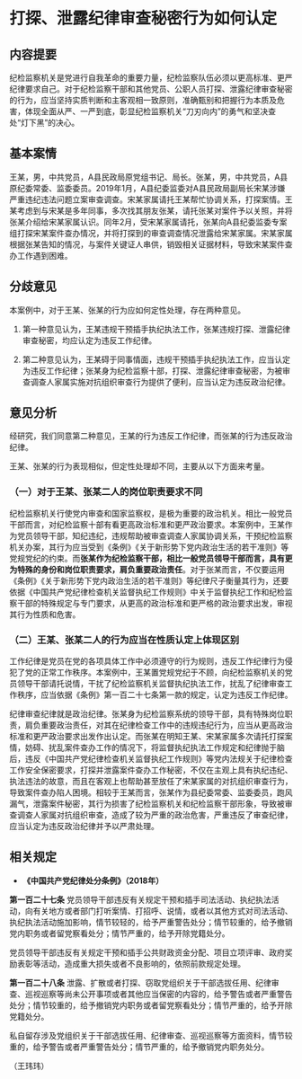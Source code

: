 # 打探、泄露纪律审查秘密行为如何认定

## 内容提要

纪检监察机关是党进行自我革命的重要力量，纪检监察队伍必须以更高标准、更严纪律要求自己。对于纪检监察干部和其他党员、公职人员打探、泄露纪律审查秘密的行为，应当坚持实质判断和主客观相一致原则，准确甄别和把握行为本质及危害，体现全面从严、一严到底，彰显纪检监察机关“刀刃向内”的勇气和坚决查处“灯下黑”的决心。

## 基本案情

王某，男，中共党员，A县民政局原党组书记、局长。张某，男，中共党员，A县原纪委常委、监委委员。2019年1月，A县纪委监委对A县民政局副局长宋某涉嫌严重违纪违法问题立案审查调查。宋某家属请托王某帮忙协调关系，打探案情。王某考虑到与宋某是多年同事，多次找其朋友张某，请托张某对案件予以关照，并将张某介绍给宋某家属认识。同年2月，受宋某家属请托，张某向A县纪委监委专案组打探宋某案件查办情况，并将打探到的审查调查情况泄露给宋某家属。宋某家属根据张某告知的情况，与案件关键证人串供，销毁相关证据材料，导致宋某案件查办工作遇到困难。

## 分歧意见

本案例中，对于王某、张某的行为应如何定性处理，存在两种意见。

1. 第一种意见认为，王某违规干预插手执纪执法工作，张某违规打探、泄露纪律审查秘密，均应认定为违反工作纪律。

2. 第二种意见认为，王某碍于同事情面，违规干预插手执纪执法工作，应当认定为违反工作纪律；张某身为纪检监察十部，打探、泄露纪律审查秘密，为被审查调查人家属实施对抗组织审查行为提供了便利，应当认定为违反政治纪律。

## 意见分析

经研究，我们同意第二种意见，王某的行为违反工作纪律，而张某的行为违反政治纪律。

王某、张某的行为表现相似，但定性处理却不同，主要从以下方面来考量。

### （一）对于王某、张某二人的岗位职责要求不同

纪检监察机关行使党内审查和国家监察权，是极为重要的政治机关。相比一般党员干部而言，对纪检监察十部有看更高政治标准和更严政治要求。本案例中，王某作为党员领导干部，知纪违纪，违规帮助被审查调查人家属协调关系，干预纪检监察机关办案，其行为应当受到《条例》《关于新形势下党内政治生活的若干准则》等党规党纪的约束。而**张某作为纪检监察干部，相比一般党员领导干部而言，具有更为特殊的身份和岗位职责要求，肩负重要政治责任**。对于张某而言，不仅要运用《条例》《关于新形势下党内政治生活的若干准则》等纪律尺子衡量其行为，还要依据《中国共产党纪律检查机关监督执纪工作规则》中关于监督执纪工作和纪检监察干部的特殊规定与专门要求，从更高的政治标准和更严格的政治要求出发，审视其行为性质和危害。

### （二）王某、张某二人的行为应当在性质认定上体现区别

工作纪律是党员在党的各项具体工作中必须遵守的行为规则，违反工作纪律行为侵犯了党的正常工作秩序。本案例中，王某置党规党纪于不顾，向纪检监察机关的党员领导干部请托说情，干扰了纪检监察机关监督执纪执法工作，扰乱了纪律审查工作秩序，应当依据《条例》第一百二十七条第一款的规定，认定为违反工作纪律。

纪律审查纪律就是政治纪律。张某身为纪检监察系统的领导干部，具有特殊岗位职责，肩负重要政治责任，对其在纪律检查工作中的违规违纪行为，应当从更高政治标准和更严政治要求出发作出认定。而张某在明知王某、宋某家属多次请托打探案情，妨碍、扰乱案件查办工作的情况下，将监督执纪执法工作规定和纪律抛于脑后，违反《中国共产党纪律检查机关监督执纪工作规则》等党内法规关于纪律检查工作安全保密要求，打探并泄露案件查办工作秘密，不仅在主观上具有执纪违纪、执法违法的故意，而且在客观上也帮助甚至放任了宋某家属的对抗组织审查行为，导致案件查办陷人困境。相较于王某而言，张某作为县纪委常委、监委委员，跑风漏气，泄露案件秘密，其行为损害了纪检监察机关和纪检监察干部形象，导致被审查调查人家属对抗组织审查，造成了较为严重的政治危害，严重违反了审查纪律，应当认定为违反政治纪律并予以严肃处理。

## 相关规定

* **《中国共产党纪律处分条例》（2018年）**

**第一百二十七条** 党员领导干部违反有关规定干预和插手司法活动、执纪执法活动，向有关地方或者部门打听案情、打招呼、说情，或者以其他方式对司法活动、执纪执法活动施加影响，情节较轻的，给予严重警告处分；情节较重的，给予撤销党内职务或者留党察看处分；情节严重的，给予开除党籍处分。

党员领导干部违反有关规定干预和插手公共财政资金分配、项目立项评审、政府奖励表彰等活动，造成重大损失或者不良影响的，依照前款规定处理。

**第一百二十八条** 泄露、扩散或者打探、窃取党组织关于干部选拔任用、纪律审查、巡视巡察等尚未公开事项或者其他应当保密的内容的，给予警告或者严重警告处分；情节较重的，给予撤销党内职务或者留党察看处分；情节严重的，给予开除党籍处分。

私自留存涉及党组织关于干部选拔任用、纪律审查、巡视巡察等方面资料，情节较重的，给予警告或者严重警告处分；情节严重的，给予撤销党内职务处分。

（王玮玮）